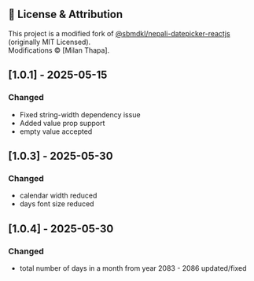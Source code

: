 ## 📜 License & Attribution
This project is a modified fork of [@sbmdkl/nepali-datepicker-reactjs](https://github.com/sbmdkl/nepali-datepicker-reactjs) (originally MIT Licensed).  
Modifications © [Milan Thapa].

## [1.0.1] - 2025-05-15
### Changed
- Fixed string-width dependency issue
- Added value prop support
- empty value accepted

## [1.0.3] - 2025-05-30
### Changed
- calendar width reduced
- days font size reduced

## [1.0.4] - 2025-05-30
### Changed
- total number of days in a month from year 2083 - 2086 updated/fixed

